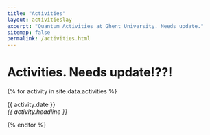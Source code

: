 ```yaml
---
title: "Activities"
layout: activitieslay
excerpt: "Quantum Activities at Ghent University. Needs update."
sitemap: false
permalink: /activities.html
---
```


# Activities. Needs update!??!

{% for activity in site.data.activities %}
<p>{{ activity.date }} <br>
<em>{{ activity.headline }}</em></p>
{% endfor %}


